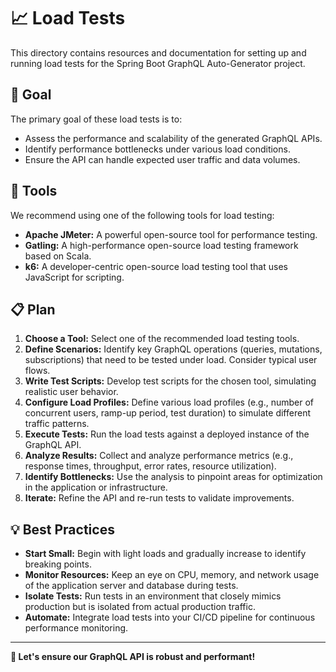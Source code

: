 # 📈 Load Tests

This directory contains resources and documentation for setting up and running load tests for the Spring Boot GraphQL Auto-Generator project.

## 🎯 Goal

The primary goal of these load tests is to:
- Assess the performance and scalability of the generated GraphQL APIs.
- Identify performance bottlenecks under various load conditions.
- Ensure the API can handle expected user traffic and data volumes.

## 🚀 Tools

We recommend using one of the following tools for load testing:
- **Apache JMeter:** A powerful open-source tool for performance testing.
- **Gatling:** A high-performance open-source load testing framework based on Scala.
- **k6:** A developer-centric open-source load testing tool that uses JavaScript for scripting.

## 📋 Plan

1.  **Choose a Tool:** Select one of the recommended load testing tools.
2.  **Define Scenarios:** Identify key GraphQL operations (queries, mutations, subscriptions) that need to be tested under load. Consider typical user flows.
3.  **Write Test Scripts:** Develop test scripts for the chosen tool, simulating realistic user behavior.
4.  **Configure Load Profiles:** Define various load profiles (e.g., number of concurrent users, ramp-up period, test duration) to simulate different traffic patterns.
5.  **Execute Tests:** Run the load tests against a deployed instance of the GraphQL API.
6.  **Analyze Results:** Collect and analyze performance metrics (e.g., response times, throughput, error rates, resource utilization).
7.  **Identify Bottlenecks:** Use the analysis to pinpoint areas for optimization in the application or infrastructure.
8.  **Iterate:** Refine the API and re-run tests to validate improvements.

## 💡 Best Practices

-   **Start Small:** Begin with light loads and gradually increase to identify breaking points.
-   **Monitor Resources:** Keep an eye on CPU, memory, and network usage of the application server and database during tests.
-   **Isolate Tests:** Run tests in an environment that closely mimics production but is isolated from actual production traffic.
-   **Automate:** Integrate load tests into your CI/CD pipeline for continuous performance monitoring.

---

**🎉 Let's ensure our GraphQL API is robust and performant!**
